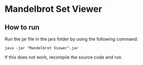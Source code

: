 Mandelbrot Set Viewer
=====================
How to run
----------
Run the jar file in the jars folder by using the following command:
```
java -jar "Mandelbrot Viewer".jar
```

If this does not work, recompile the source code and run.